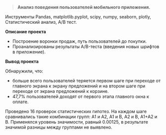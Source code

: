 > **Анализ поведения пользователей мобильного приложения.**

Инструменты
Pandas, matplotlib.pyplot, scipy, numpy, seaborn, plotly, Статистический анализ, A/B тест.

**Описание проекта**
- Построение воронки продаж, путь пользователей до покупки.
- Проанализированы результаты A/B-теста (введения новых шрифтов в приложение).

**Вывод проекта**

Обнаружили, что:
- больше всего пользователей теряется первом шаге  при переходе от главного экрана к экрану предложений и на втором шаге при переходе от экрана предложений к корзине.
-  47,7% пользователей доходят от первого этапа главного окна к оплате.

Проведено 16 проверок статистических гипотез. На каждом шаге сравнивались такие комбинации групп: A1 и A2, A1 и B, A2 и B, A1+A2 и B. Применялся уровень значимости, равный 0.00125, в результате значимой разницы между группами не выявлено.
